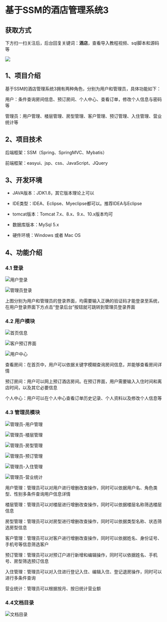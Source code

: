 # 基于SSM的酒店管理系统3
## 获取方式

下方扫一扫关注后，后台回复关键词：**酒店**，查看导入教程视频、sql脚本和源码等

 ![](https://www.codeshop.fun/Typora-Images/202205281253739.png)

## 1、项目介绍

基于SSM的酒店管理系统3拥有两种角色，分别为用户和管理员，具体功能如下：

用户：条件查询房间信息、预订房间、个人中心、查看订单，修改个人信息与密码等

管理员：用户管理、楼层管理、房型管理、客户管理、预订管理、入住管理、营业统计等


## 2、项目技术

后端框架：SSM（Spring、SpringMVC、Mybatis）

前端框架：easyui、jsp、css、JavaScript、JQuery

## 3、开发环境

- JAVA版本：JDK1.8，其它版本理论上可以

- IDE类型：IDEA、Eclipse、Myeclipse都可以。推荐IDEA与Eclipse

- tomcat版本：Tomcat 7.x、8.x、9.x、10.x版本均可

- 数据库版本：MySql 5.x

- 硬件环境：Windows 或者 Mac OS


## 4、功能介绍

### 4.1 登录

![用户登录](https://www.codeshop.fun/Typora-Images/20220511102214.jpg)

![管理员登录](https://www.codeshop.fun/Typora-Images/20220511102220.jpg)

上图分别为用户和管理员的登录界面，均需要输入正确的验证码才能登录至系统，在用户登录界面下方点击“登录后台”按钮就可跳转到管理员登录界面

### 4.2 用户模块

![首页信息](https://www.codeshop.fun/Typora-Images/20220511102357.jpg)

![客户预订界面](https://www.codeshop.fun/Typora-Images/20220511102404.jpg)

![用户中心](https://www.codeshop.fun/Typora-Images/20220511102408.jpg)

查看房间：在首页中，用户可以依据关键字模糊查询房间信息，并能够查看房间详情

预订房间：用户可以网上预订酒店房间。在预订界面，用户需要输入入住时间和离店时间，以及其它必要信息

个人中心：用户可以在个人中心查看订单历史记录、个人资料以及修改个人信息等

### 4.3 管理员模块

![管理员-用户管理](https://www.codeshop.fun/Typora-Images/20220511102757.jpg)

![管理员-楼层管理](https://www.codeshop.fun/Typora-Images/20220511102902.jpg)

![管理员-房型管理](https://www.codeshop.fun/Typora-Images/20220511102926.jpg)

![管理员-预订管理](https://www.codeshop.fun/Typora-Images/20220511103055.jpg)

![管理员-入住管理](https://www.codeshop.fun/Typora-Images/20220511103156.jpg)

![管理员-营业统计](https://www.codeshop.fun/Typora-Images/20220511103241.jpg)

用户管理：管理员可以对用户进行增删改查操作，同时可以依据用户名、角色类型、性别多条件查询用户信息详情

楼层管理：管理员可以对楼层进行增删改查操作，同时可以依据楼层名称筛选楼层信息

房型管理：管理员可以对房型进行增删改查操作，同时可以依据类型名称、状态筛选房型信息

客户管理：管理员可以对客户进行增删改查操作，同时可以依据姓名、身份证号、手机号等信息筛选客户

预订管理：管理员可以对预订户进行新增和编辑操作，同时可以依据姓名、手机号、房型筛选预订信息

入住管理：管理员可以对入住进行登记入住、编辑入住、登记退房操作，同时可以进行多条件查询

营业统计：管理员可以根据按月、按日统计营业额

### 4.4文档目录

![文档目录](https://www.codeshop.fun/Typora-Images/202208142011885.jpg)

